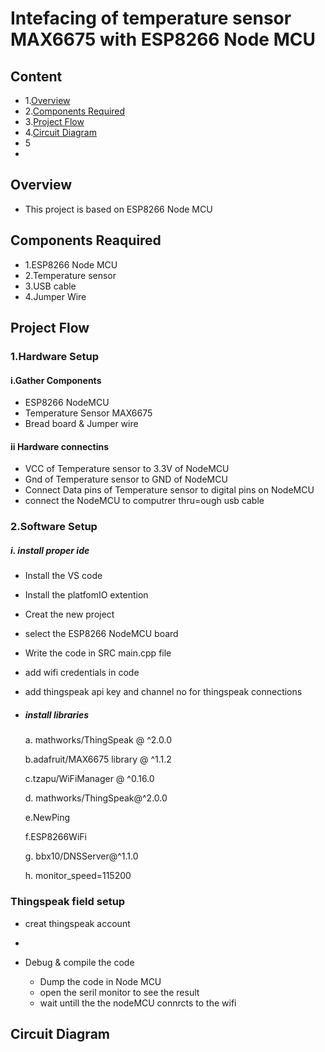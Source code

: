 # Intefacing of temperature sensor MAX6675 with ESP8266 Node MCU


## Content
- 1.[Overview](#overview)
- 2.[Components Required](#components-reaquired)
- 3.[Project Flow](#project-flow)
- 4.[Circuit Diagram](#circuit-diagram)
- 5
- 





## Overview
- This project is based on ESP8266 Node MCU

## Components Reaquired 
- 1.ESP8266 Node MCU
- 2.Temperature sensor
- 3.USB cable
- 4.Jumper Wire

 ## Project Flow
  ### 1.Hardware Setup
  #### i.Gather Components
 - ESP8266 NodeMCU
 - Temperature Sensor MAX6675
 - Bread board & Jumper wire
  
  #### ii Hardware connectins
 - VCC of Temperature sensor to 3.3V of NodeMCU
 - Gnd of Temperature sensor to GND of NodeMCU
 - Connect Data pins of Temperature sensor to digital pins on NodeMCU
 - connect the NodeMCU to computrer thru=ough usb cable
   


 
  ### 2.Software Setup
  ##### i. install proper ide
 - Install the VS code 
 - Install the platfomIO extention
 - Creat the new project
 - select the ESP8266 NodeMCU board
 - Write the code in SRC main.cpp file
 - add wifi credentials in code
 - add thingspeak api key and channel no for thingspeak connections
 - ##### install libraries
   a. mathworks/ThingSpeak @ ^2.0.0
  
   b.adafruit/MAX6675 library @ ^1.1.2
  
   c.tzapu/WiFiManager @ ^0.16.0
  
   d. mathworks/ThingSpeak@^2.0.0
  
   e.NewPing
  
   f.ESP8266WiFi
  
   g. bbx10/DNSServer@^1.1.0
  
   h. monitor_speed=115200

   
     
     
  ### Thingspeak field setup
  - creat thingspeak account
  - 
  
- Debug & compile the code
   - Dump the code in Node MCU
   - open the seril monitor to see the result
   - wait untill the the nodeMCU connrcts to the wifi


 ## Circuit Diagram




